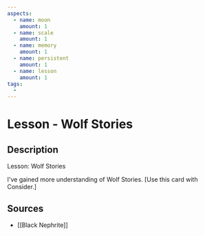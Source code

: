 ```yaml
---
aspects: 
  - name: moon
    amount: 1
  - name: scale
    amount: 1
  - name: memory
    amount: 1
  - name: persistent
    amount: 1
  - name: lesson
    amount: 1
tags:
  - 
---
```


# Lesson - Wolf Stories

## Description
Lesson: Wolf Stories

I've gained more understanding of Wolf Stories. [Use this card with Consider.]
## Sources
- [[Black Nephrite]]